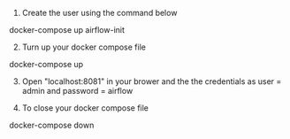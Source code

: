 1. Create the user using the command below

docker-compose up airflow-init

2. Turn up your docker compose file

docker-compose up

3. Open "localhost:8081" in your brower and the the credentials as user = admin and password = airflow

4. To close your docker compose file

docker-compose down
